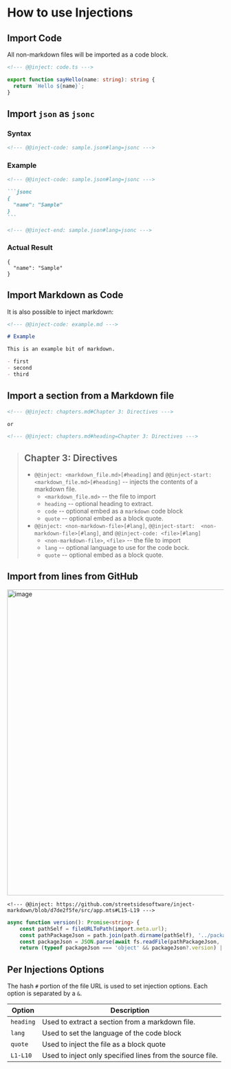 # How to use Injections

## Import Code

All non-markdown files will be imported as a code block.

```markdown
<!--- @@inject: code.ts --->
```

<!--- @@inject: code.ts --->

```ts
export function sayHello(name: string): string {
  return `Hello ${name}`;
}
```

<!--- @@inject-end: code.ts --->

## Import `json` as `jsonc`

### Syntax

```markdown
<!--- @@inject-code: sample.json#lang=jsonc --->
```

### Example

<!--- @@inject-code: import-sample-json.md --->

````markdown
<!--- @@inject-code: sample.json#lang=jsonc --->

```jsonc
{
  "name": "Sample"
}
```

<!--- @@inject-end: sample.json#lang=jsonc --->
````

<!--- @@inject-end: import-sample-json.md --->

### Actual Result

<!--- @@inject: import-sample-json.md --->

```jsonc
{
  "name": "Sample"
}
```

<!--- @@inject-end: import-sample-json.md --->

## Import Markdown as Code

It is also possible to inject markdown:

```markdown
<!--- @@inject-code: example.md --->
```

<!--- @@inject-code: example.md --->

```markdown
# Example

This is an example bit of markdown.

- first
- second
- third
```

<!--- @@inject-end: example.md --->

## Import a section from a Markdown file

```markdown
<!--- @@inject: chapters.md#Chapter 3: Directives --->

or

<!--- @@inject: chapters.md#heading=Chapter 3: Directives --->
```

<!--- @@inject: chapters.md#heading=Chapter 3: Directives&quote --->

> ## Chapter 3: Directives
>
> - `@@inject: <markdown_file.md>[#heading]` and `@@inject-start:  <markdown_file.md>[#heading]` -- injects the contents of a markdown file.
>   - `<markdown_file.md>` -- the file to import
>   - `heading` -- optional heading to extract.
>   - `code` -- optional embed as a `markdown` code block
>   - `quote` -- optional embed as a block quote.
> - `@@inject: <non-markdown-file>[#lang]`, `@@inject-start:  <non-markdown-file>[#lang]`, and `@@inject-code: <file>[#lang]`
>   - `<non-markdown-file>`, `<file>` -- the file to import
>   - `lang` -- optional language to use for the code bock.
>   - `quote` -- optional embed as a block quote.

<!--- @@inject-end: chapters.md#heading=Chapter 3: Directives&quote --->

## Import from lines from GitHub

<img width="711" alt="image" src="https://user-images.githubusercontent.com/3740137/210188786-28704fe3-cc2f-447c-97fc-d27715dabbdc.png">

```
<!--- @@inject: https://github.com/streetsidesoftware/inject-markdown/blob/d7de2f5fe/src/app.mts#L15-L19 --->
```

<!--- @@inject: https://github.com/streetsidesoftware/inject-markdown/blob/d7de2f5fe/src/app.mts#L15-L19 --->

```typescript
async function version(): Promise<string> {
    const pathSelf = fileURLToPath(import.meta.url);
    const pathPackageJson = path.join(path.dirname(pathSelf), '../package.json');
    const packageJson = JSON.parse(await fs.readFile(pathPackageJson, 'utf8'));
    return (typeof packageJson === 'object' && packageJson?.version) || '0.0.0';
```

<!--- @@inject-end: https://github.com/streetsidesoftware/inject-markdown/blob/d7de2f5fe/src/app.mts#L15-L19 --->

<!--- cspell:dictionaries typescript --->

## Per Injections Options

The hash `#` portion of the file URL is used to set injection options. Each option is separated by a `&`.

| Option    | Description                                               |
| --------- | --------------------------------------------------------- |
| `heading` | Used to extract a section from a markdown file.           |
| `lang`    | Used to set the language of the code block                |
| `quote`   | Used to inject the file as a block quote                  |
| `L1-L10`  | Used to inject only specified lines from the source file. |
